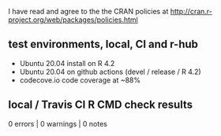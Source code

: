 I have read and agree to the the CRAN policies at
http://cran.r-project.org/web/packages/policies.html

## test environments, local, CI and r-hub

- Ubuntu 20.04 install on R 4.2
- Ubuntu 20.04 on github actions (devel / release / R 4.2)
- codecove.io code coverage at ~88%

## local / Travis CI R CMD check results

0 errors | 0 warnings | 0 notes
